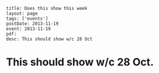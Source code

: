 ```
title: Does this show this week
layout: page
tags: ['events']
postDate: 2013-11-19
event: 2013-11-19
pdf: 
desc: This should show w/c 28 Oct
```

# This should show w/c 28 Oct.
